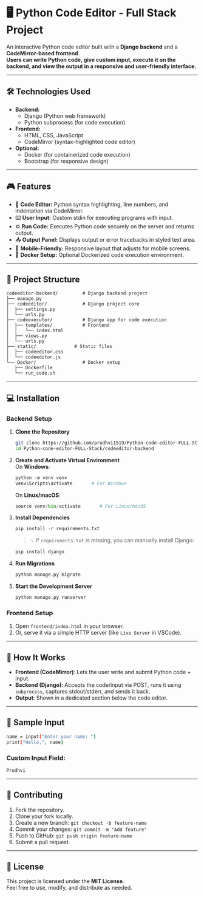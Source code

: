 # 🖥️ Python Code Editor - Full Stack Project

An interactive Python code editor built with a **Django backend** and a **CodeMirror-based frontend**.  
**Users can write Python code, give custom input, execute it on the backend, and view the output in a responsive and user-friendly interface.**

---

## 🛠️ Technologies Used

- **Backend:**
  - Django (Python web framework)
  - Python subprocess (for code execution)
- **Frontend:**
  - HTML, CSS, JavaScript
  - CodeMirror (syntax-highlighted code editor)
- **Optional:**
  - Docker (for containerized code execution)
  - Bootstrap (for responsive design)

---

## 🎮 Features

- 📝 **Code Editor:** Python syntax highlighting, line numbers, and indentation via CodeMirror.
- ⌨️ **User Input:** Custom stdin for executing programs with input.
- ⚙️ **Run Code:** Executes Python code securely on the server and returns output.
- 📤 **Output Panel:** Displays output or error tracebacks in styled text area.
- 📱 **Mobile-Friendly:** Responsive layout that adjusts for mobile screens.
- 🐳 **Docker Setup:** Optional Dockerized code execution environment.

---

## 📂 Project Structure

    codeeditor-backend/         # Django backend project  
    ├── manage.py  
    ├── codeeditor/             # Django project core  
    │  ├── settings.py  
    │  └── urls.py  
    ├── codeexecutor/           # Django app for code execution  
    │  ├── templates/           # Frontend
    │  │   └── index.html
    │  ├── views.py  
    │  └── urls.py 
    ├── static/              # Static files
    │  ├── codeeditor.css
    │  └── codeeditor.js
    └── Docker/                 # Docker setup  
       ├── Dockerfile  
       └── run_code.sh  

---

## 💻 Installation

### Backend Setup

1. **Clone the Repository**
    ```bash
    git clone https://github.com/prudhvi1519/Python-code-editor-FULL-Stack.git
    cd Python-code-editor-FULL-Stack/codeeditor-backend
    ```
2. **Create and Activate Virtual Environment**  
   On **Windows**:
    ```python
    python -m venv venv  
    venv\Scripts\activate       # For Windows
    ```  
   On **Linux/macOS**:
    ```python
    source venv/bin/activate       # For Linux/macOS
    ```
3. **Install Dependencies**
    ```python
    pip install -r requirements.txt
    ```
    > 💡 If `requirements.txt` is missing, you can manually install Django:  
      ```python
      pip install django
      ```
4. **Run Migrations**
    ```python  
    python manage.py migrate
    ```
5. **Start the Development Server**
    ```python
    python manage.py runserver
    ```

### Frontend Setup
1. Open `frontend/index.html` in your browser.
2. Or, serve it via a simple HTTP server (like `Live Server` in VSCode).

---

## 🚀 How It Works

- **Frontend (CodeMirror)**: Lets the user write and submit Python code + input.
- **Backend (Django)**: Accepts the code/input via POST, runs it using `subprocess`, captures stdout/stderr, and sends it back.
- **Output**: Shown in a dedicated section below the code editor.

---

## 🧪 Sample Input
  ```bash
  name = input("Enter your name: ")
  print("Hello,", name)
  ```
  ### Custom Input Field:
  ```bash
  Prudhvi
  ```

---

## 👥 Contributing

1. Fork the repository.
2. Clone your fork locally.
3. Create a new branch: `git checkout -b feature-name`
4. Commit your changes: `git commit -m "Add feature"`
5. Push to GitHub: `git push origin feature-name`
6. Submit a pull request.

---

## 📜 License
This project is licensed under the **MIT License**.  
Feel free to use, modify, and distribute as needed.
